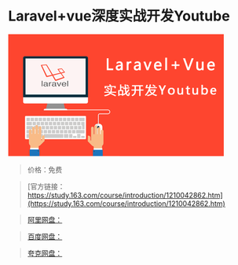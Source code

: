 # Laravel+vue深度实战开发Youtube

![img](../../../assets/study163/free/07660b8e6b724528a04c6faa1f94aa55.png)

> 价格：免费

> [官方链接：https://study.163.com/course/introduction/1210042862.htm](https://study.163.com/course/introduction/1210042862.htm)

> [阿里网盘：]()

> [百度网盘：]()

> [夸克网盘：]()
